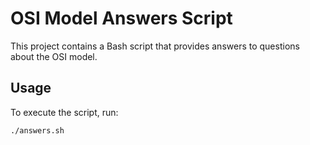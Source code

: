 # OSI Model Answers Script

This project contains a Bash script that provides answers to questions about the OSI model.

## Usage

To execute the script, run:

```bash
./answers.sh

